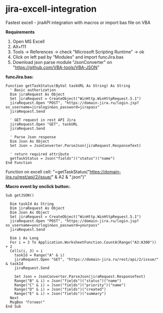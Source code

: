 # jira-excell-integration

Fastest excell - jiraAPI integration with macros or import bas file on VBA

**Requirements**
1. Open MS Excell 
2. Alt+f11
3. Tools -> References -> check "Microsoft Scripting Runtime" -> ok
4. Click on left pad by "Modules" and import funcJira.bas
5. Download json parse module "JsonConverter" on "https://github.com/VBA-tools/VBA-JSON"

**funcJira.bas:**
    
    Function getTaskStatus(ByVal taskURL As String) As String
      ' Basic authorization
      Dim jiraRequest As Object
      Set jiraRequest = CreateObject("WinHttp.WinHttpRequest.5.1")
      jiraRequest.Open "POST", "https://domain-jira.ru/login.jsp?os_username=jiralogin&os_password=jirapass"
      jiraRequest.Send
    
      ' GET request in rest API Jira
      jiraRequest.Open "GET", taskURL
      jiraRequest.Send
    
      ' Parse Json response
      Dim Json As Object
      Set Json = JsonConverter.ParseJson(jiraRequest.ResponseText)
    
      ' return required attribute
      getTaskStatus = Json("fields")("status")("name")
    End Function


Function on excell cell: "=getTaskStatus("https://domain-jira.ru/rest/api/2/issue/" & A2 & ".json")"

**Macro event by onclick button:**.
   
    Sub getJSON()
    
      Dim taskId As String
      Dim jiraRequest As Object
      Dim Json As Object
      Set jiraRequest = CreateObject("WinHttp.WinHttpRequest.5.1")
      jiraRequest.Open "POST", "https://domain-jira.ru/login.jsp?os_username=yourlogin&os_password=yourpass"
      jiraRequest.Send
    
      Dim i As Long
      For i = 3 To Application.WorksheetFunction.CountA(Range("A3:A300")) + 2
      Cells(i, 3) = i
        taskId = Range("A" & i)
        jiraRequest.Open "GET", "https://domain-jira.ru/rest/api/2/issue/" & taskId
        jiraRequest.Send
        
        Set Json = JsonConverter.ParseJson(jiraRequest.ResponseText)
        Range("B" & i) = Json("fields")("status")("name")
        Range("C" & i) = Json("fields")("priority")("name")
        Range("D" & i) = Json("fields")("created")
        Range("E" & i) = Json("fields")("summary")
      Next
      MsgBox "Готово!"
    End Sub
      
